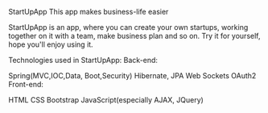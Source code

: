 StartUpApp
This app makes business-life easier

StartUpApp is an app, where you can create your own startups, working together on it with a team, make business plan and so on. Try it for yourself, hope you'll enjoy using it.

Technologies used in StartUpApp: Back-end:

Spring(MVC,IOC,Data, Boot,Security)
Hibernate, JPA
Web Sockets
OAuth2
Front-end:

HTML
CSS
Bootstrap
JavaScript(especially AJAX, JQuery)
